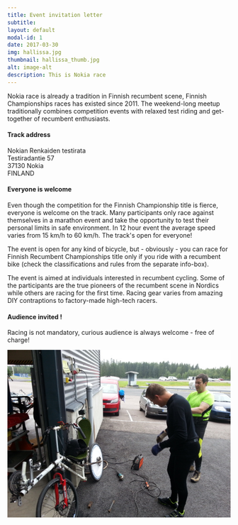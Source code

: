 ```yaml
---
title: Event invitation letter 
subtitle:
layout: default
modal-id: 1
date: 2017-03-30
img: hallissa.jpg
thumbnail: hallissa_thumb.jpg
alt: image-alt
description: This is Nokia race
---
```


Nokia race is already a tradition in Finnish recumbent scene, Finnish Championships races has existed since 2011. The weekend-long meetup traditionally combines competition events with relaxed test riding and get-together of recumbent enthusiasts.

#### Track address

Nokian Renkaiden testirata  
Testiradantie 57  
37130 Nokia  
FINLAND

#### Everyone is welcome
Even though the competition for the Finnish Championship title is fierce, everyone is welcome on the track. Many participants only race against themselves in a marathon event and take the opportunity to test their personal limits in safe environment. In 12 hour event the average speed varies from 15 km/h to 60 km/h. The track's open for everyone!

The event is open for any kind of bicycle, but - obviously - you can race for Finnish Recumbent Championships title only if you ride with a recumbent bike (check the classifications and rules from the separate info-box).

The event is aimed at individuals interested in recumbent cycling. Some of the participants are the true pioneers of the recumbent scene in Nordics while others are racing for the first time. Racing gear varies from amazing DIY contraptions to factory-made high-tech racers.


#### Audience invited !
Racing is not mandatory, curious audience is always welcome - free of charge!

![Some welding](/img/portfolio/hitsausta.jpg "At 8:00 Sunday morning: last minute tune-up with grinder and stick welder.")
